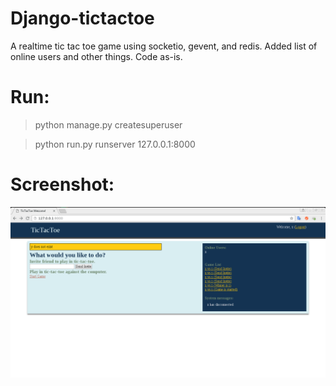 # Django-tictactoe

A realtime tic tac toe game using socketio, gevent, and redis.
Added list of online users and other things.
Code as-is.

Run:
================

>python manage.py createsuperuser

>python run.py runserver 127.0.0.1:8000

Screenshot:
================
![alt tag](https://github.com/GabberBaby/django-tictactoe/blob/master/screenshot.png)
